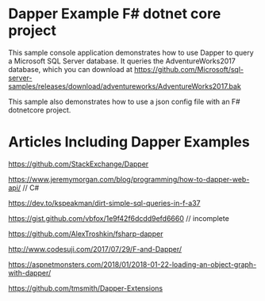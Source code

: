 # Dapper Example F# dotnet core project

This sample console application demonstrates how to use Dapper to query a Microsoft SQL Server database. It queries the AdventureWorks2017 database, which you can download at https://github.com/Microsoft/sql-server-samples/releases/download/adventureworks/AdventureWorks2017.bak

This sample also demonstrates how to use a json config file with an F# dotnetcore project.


# Articles Including Dapper Examples

https://github.com/StackExchange/Dapper

https://www.jeremymorgan.com/blog/programming/how-to-dapper-web-api/ // C#

https://dev.to/kspeakman/dirt-simple-sql-queries-in-f-a37

https://gist.github.com/vbfox/1e9f42f6dcdd9efd6660 // incomplete

https://github.com/AlexTroshkin/fsharp-dapper

http://www.codesuji.com/2017/07/29/F-and-Dapper/

https://aspnetmonsters.com/2018/01/2018-01-22-loading-an-object-graph-with-dapper/

https://github.com/tmsmith/Dapper-Extensions
